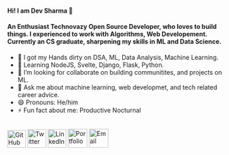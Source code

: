 #### Hi! I am Dev Sharma 👋

####  An Enthusiast Technovazy Open Source Developer, who loves to build things. I experienced to work with Algorithms, Web Developement. Currently an CS graduate, sharpening my skills in ML and Data Science. 

- 🔭 I got my Hands dirty on DSA, ML, Data Analysis, Machine Learning.
- 🌱 Learning NodeJS, Svelte, Django, Flask, Python.
- 👯 I’m looking for collaborate on building communitites, and projects on ML. 
- 💬 Ask me about machine learning, web developmet, and tech related career advice.
- 😄 Pronouns: He/him
- ⚡ Fun fact about me: Productive Nocturnal

<!--START_SECTION:waka-->
```text
```
<!--END_SECTION:waka-->


  <a href="https://github.com/codewithdev" class="fancybox" target="_blank" rel="external"><img src="https://image.flaticon.com/icons/svg/25/25657.svg" width="42" height="40" alt="GitHub" title="GitHub"></a>
  <a href="https://twitter.com/devtweeets" class="fancybox" target="_blank" rel="external"><img src="https://image.flaticon.com/icons/svg/1409/1409937.svg" width="42" height="42" alt="Twitter" title="Twitter"></a>
  <a href="https://www.linkedin.com/in/idevprakaash" class="fancybox" target="_blank" rel="external"><img src="https://image.flaticon.com/icons/svg/1409/1409945.svg" width="42" height="42" alt="LinkedIn" title="LinekdIn"></a>
  <a href="https://www.codewithdev.me/" class="fancybox" target="_blank" rel="internal"><img src="https://image.flaticon.com/icons/svg/2799/2799936.svg" width="44" height="43" alt="Portfolio" title="Portfolio"></a>
  <a href="idevprakaash@hotmail.com" class="fancybox" target="_blank" rel="internal"><img src="https://image.flaticon.com/icons/svg/929/929502.svg" width="44" height="43" alt="Email" title="Email"></a>


